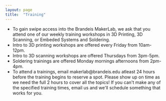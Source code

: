 ```yaml
---
layout: page
title:  "Training"
---
```

<ul>
<li>To gain swipe access into the Brandeis MakerLab, we ask that you attend one of our weekly training workshops in 3D Printing, 3D Scanning, or Embeded Systems and Soldering.</li>

<li>Intro to 3D printing workshops are offered every Friday from 10am-12pm.</li>

<li>Intro to 3D scanning workshops are offered Thursdays from 3pm-5pm.</li>

<li>Soldering trainings are offered Monday mornings afternoons from 2pm-4pm.</li>

<li>To attend a trainings, email makerlab@brandeis.edu atleast 24 hours before the training begins to reserve a spot. Please show up on time as we need the full 2 hours to cover all the topics! If you can't make any of the specified training times, email us and we'll schedule something that works for you.</li>
</ul>
